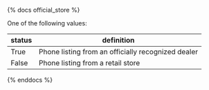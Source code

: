 {% docs official_store %}

One of the following values:

| status         | definition                                           |
|----------------|------------------------------------------------------|
| True           | Phone listing from an officially recognized dealer   |
| False          | Phone listing from a retail store                    |

{% enddocs %}
